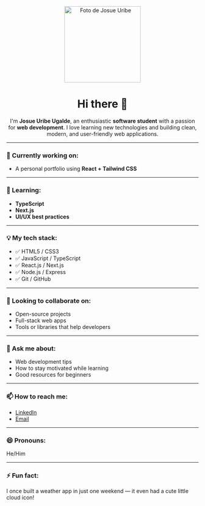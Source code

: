 <div align="center">
  <img src="https://avatars.githubusercontent.com/u/148395760?v=4" width="200" alt="Foto de Josue Uribe" />
  <h1>Hi there 👋</h1>
  <p>I'm <strong>Josue Uribe Ugalde</strong>, an enthusiastic <strong>software student</strong> with a passion for <strong>web development</strong>. I love learning new technologies and building clean, modern, and user-friendly web applications.</p>
</div>

---

### 🔭 Currently working on:
- A personal portfolio using **React + Tailwind CSS**

---

### 🌱 Learning:
- **TypeScript**
- **Next.js**
- **UI/UX best practices**

---

### 💡 My tech stack:
- ✅ HTML5 / CSS3  
- ✅ JavaScript / TypeScript  
- ✅ React.js / Next.js  
- ✅ Node.js / Express  
- ✅ Git / GitHub  

---

### 👯 Looking to collaborate on:
- Open-source projects  
- Full-stack web apps  
- Tools or libraries that help developers  

---

### 💬 Ask me about:
- Web development tips  
- How to stay motivated while learning  
- Good resources for beginners  

---

### 📫 How to reach me:
- [LinkedIn]( https://www.linkedin.com/in/josue-uribe-6a338b371 )  
- [Email](mailto:josueuribe208@gmail.com)

---

### 😄 Pronouns:
He/Him

---

### ⚡ Fun fact:
I once built a weather app in just one weekend — it even had a cute little cloud icon!
